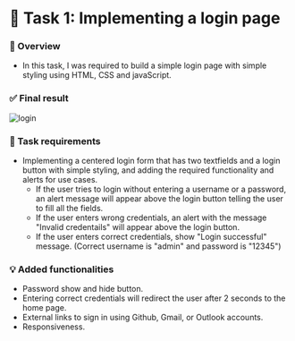 ﻿# 🎯 Task 1: Implementing a login page  
 ### 📝 Overview  
 - In this task, I was required to build a simple login page with simple styling using HTML, CSS and javaScript.  
 ### ✅ Final result  
![login](https://github.com/user-attachments/assets/32c2116c-10b8-45e7-8acb-fe06c3464dcc)
### 🔔 Task requirements
- Implementing a centered login form that has two textfields and a login button with simple styling, and adding the required functionality and alerts for use cases.
  - If the user tries to login without entering a username or a password, an alert message will appear above the login button telling the user to fill all the fields.
  - If the user enters wrong credentials, an alert with the message "Invalid credentails" will appear above the login button.
  - If the user enters correct credentials, show "Login successful" message. (Correct username is "admin" and password is "12345")

### 💡 Added functionalities  
- Password show and hide button.
- Entering correct credentials will redirect the user after 2 seconds to the home page.
- External links to sign in using Github, Gmail, or Outlook accounts.
- Responsiveness.



